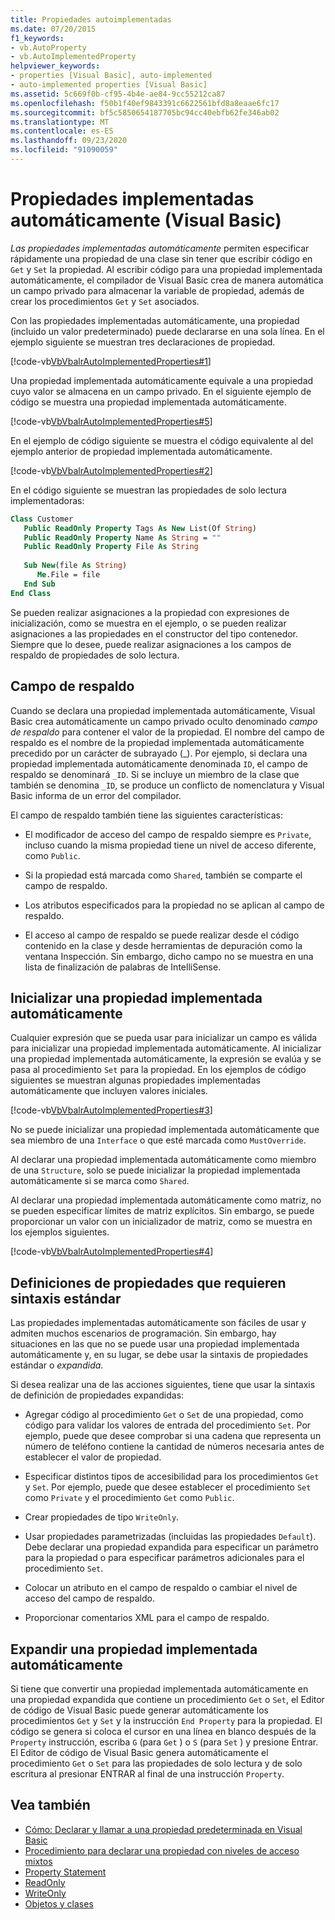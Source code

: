 ```yaml
---
title: Propiedades autoimplementadas
ms.date: 07/20/2015
f1_keywords:
- vb.AutoProperty
- vb.AutoImplementedProperty
helpviewer_keywords:
- properties [Visual Basic], auto-implemented
- auto-implemented properties [Visual Basic]
ms.assetid: 5c669f0b-cf95-4b4e-ae84-9cc55212ca87
ms.openlocfilehash: f50b1f40ef9843391c6622561bfd8a8eaae6fc17
ms.sourcegitcommit: bf5c5850654187705bc94cc40ebfb62fe346ab02
ms.translationtype: MT
ms.contentlocale: es-ES
ms.lasthandoff: 09/23/2020
ms.locfileid: "91090059"
---
```

# <a name="auto-implemented-properties-visual-basic"></a>Propiedades implementadas automáticamente (Visual Basic)

*Las propiedades implementadas automáticamente* permiten especificar rápidamente una propiedad de una clase sin tener que escribir código en `Get` y `Set` la propiedad. Al escribir código para una propiedad implementada automáticamente, el compilador de Visual Basic crea de manera automática un campo privado para almacenar la variable de propiedad, además de crear los procedimientos `Get` y `Set` asociados.  
  
 Con las propiedades implementadas automáticamente, una propiedad (incluido un valor predeterminado) puede declararse en una sola línea. En el ejemplo siguiente se muestran tres declaraciones de propiedad.  
  
 [!code-vb[VbVbalrAutoImplementedProperties#1](~/samples/snippets/visualbasic/VS_Snippets_VBCSharp/vbvbalrautoimplementedproperties/vb/module1.vb#1)]  
  
 Una propiedad implementada automáticamente equivale a una propiedad cuyo valor se almacena en un campo privado. En el siguiente ejemplo de código se muestra una propiedad implementada automáticamente.  
  
 [!code-vb[VbVbalrAutoImplementedProperties#5](~/samples/snippets/visualbasic/VS_Snippets_VBCSharp/vbvbalrautoimplementedproperties/vb/module1.vb#5)]  
  
 En el ejemplo de código siguiente se muestra el código equivalente al del ejemplo anterior de propiedad implementada automáticamente.  
  
 [!code-vb[VbVbalrAutoImplementedProperties#2](~/samples/snippets/visualbasic/VS_Snippets_VBCSharp/vbvbalrautoimplementedproperties/vb/module1.vb#2)]  
  
 En el código siguiente se muestran las propiedades de solo lectura implementadoras:  
  
```vb  
Class Customer  
   Public ReadOnly Property Tags As New List(Of String)  
   Public ReadOnly Property Name As String = ""  
   Public ReadOnly Property File As String  
  
   Sub New(file As String)  
      Me.File = file  
   End Sub  
End Class  
```  
  
 Se pueden realizar asignaciones a la propiedad con expresiones de inicialización, como se muestra en el ejemplo, o se pueden realizar asignaciones a las propiedades en el constructor del tipo contenedor.  Siempre que lo desee, puede realizar asignaciones a los campos de respaldo de propiedades de solo lectura.  
  
## <a name="backing-field"></a>Campo de respaldo  

 Cuando se declara una propiedad implementada automáticamente, Visual Basic crea automáticamente un campo privado oculto denominado *campo de respaldo* para contener el valor de la propiedad. El nombre del campo de respaldo es el nombre de la propiedad implementada automáticamente precedido por un carácter de subrayado (_). Por ejemplo, si declara una propiedad implementada automáticamente denominada `ID`, el campo de respaldo se denominará `_ID`. Si se incluye un miembro de la clase que también se denomina `_ID`, se produce un conflicto de nomenclatura y Visual Basic informa de un error del compilador.  
  
 El campo de respaldo también tiene las siguientes características:  
  
- El modificador de acceso del campo de respaldo siempre es `Private`, incluso cuando la misma propiedad tiene un nivel de acceso diferente, como `Public`.  
  
- Si la propiedad está marcada como `Shared`, también se comparte el campo de respaldo.  
  
- Los atributos especificados para la propiedad no se aplican al campo de respaldo.  
  
- El acceso al campo de respaldo se puede realizar desde el código contenido en la clase y desde herramientas de depuración como la ventana Inspección.  Sin embargo, dicho campo no se muestra en una lista de finalización de palabras de IntelliSense.  
  
## <a name="initializing-an-auto-implemented-property"></a>Inicializar una propiedad implementada automáticamente  

 Cualquier expresión que se pueda usar para inicializar un campo es válida para inicializar una propiedad implementada automáticamente. Al inicializar una propiedad implementada automáticamente, la expresión se evalúa y se pasa al procedimiento `Set` para la propiedad. En los ejemplos de código siguientes se muestran algunas propiedades implementadas automáticamente que incluyen valores iniciales.  
  
 [!code-vb[VbVbalrAutoImplementedProperties#3](~/samples/snippets/visualbasic/VS_Snippets_VBCSharp/vbvbalrautoimplementedproperties/vb/module1.vb#3)]  
  
 No se puede inicializar una propiedad implementada automáticamente que sea miembro de una `Interface` o que esté marcada como `MustOverride`.  
  
 Al declarar una propiedad implementada automáticamente como miembro de una `Structure`, solo se puede inicializar la propiedad implementada automáticamente si se marca como `Shared`.  
  
 Al declarar una propiedad implementada automáticamente como matriz, no se pueden especificar límites de matriz explícitos. Sin embargo, se puede proporcionar un valor con un inicializador de matriz, como se muestra en los ejemplos siguientes.  
  
 [!code-vb[VbVbalrAutoImplementedProperties#4](~/samples/snippets/visualbasic/VS_Snippets_VBCSharp/vbvbalrautoimplementedproperties/vb/module1.vb#4)]  
  
## <a name="property-definitions-that-require-standard-syntax"></a>Definiciones de propiedades que requieren sintaxis estándar  

 Las propiedades implementadas automáticamente son fáciles de usar y admiten muchos escenarios de programación. Sin embargo, hay situaciones en las que no se puede usar una propiedad implementada automáticamente y, en su lugar, se debe usar la sintaxis de propiedades estándar o *expandida*.  
  
 Si desea realizar una de las acciones siguientes, tiene que usar la sintaxis de definición de propiedades expandidas:  
  
- Agregar código al procedimiento `Get` o `Set` de una propiedad, como código para validar los valores de entrada del procedimiento `Set`. Por ejemplo, puede que desee comprobar si una cadena que representa un número de teléfono contiene la cantidad de números necesaria antes de establecer el valor de propiedad.  
  
- Especificar distintos tipos de accesibilidad para los procedimientos `Get` y `Set`. Por ejemplo, puede que desee establecer el procedimiento `Set` como `Private` y el procedimiento `Get` como `Public`.  
  
- Crear propiedades de tipo `WriteOnly`.  
  
- Usar propiedades parametrizadas (incluidas las propiedades `Default`). Debe declarar una propiedad expandida para especificar un parámetro para la propiedad o para especificar parámetros adicionales para el procedimiento `Set`.  
  
- Colocar un atributo en el campo de respaldo o cambiar el nivel de acceso del campo de respaldo.  
  
- Proporcionar comentarios XML para el campo de respaldo.  
  
## <a name="expanding-an-auto-implemented-property"></a>Expandir una propiedad implementada automáticamente  

 Si tiene que convertir una propiedad implementada automáticamente en una propiedad expandida que contiene un procedimiento `Get` o `Set`, el Editor de código de Visual Basic puede generar automáticamente los procedimientos `Get` y `Set` y la instrucción `End Property` para la propiedad. El código se genera si coloca el cursor en una línea en blanco después de la `Property` instrucción, escriba `G` (para `Get` ) o `S` (para `Set` ) y presione Entrar. El Editor de código de Visual Basic genera automáticamente el procedimiento `Get` o `Set` para las propiedades de solo lectura y de solo escritura al presionar ENTRAR al final de una instrucción `Property`.  
  
## <a name="see-also"></a>Vea también

- [Cómo: Declarar y llamar a una propiedad predeterminada en Visual Basic](./how-to-declare-and-call-a-default-property.md)
- [Procedimiento para declarar una propiedad con niveles de acceso mixtos](./how-to-declare-a-property-with-mixed-access-levels.md)
- [Property Statement](../../../language-reference/statements/property-statement.md)
- [ReadOnly](../../../language-reference/modifiers/readonly.md)
- [WriteOnly](../../../language-reference/modifiers/writeonly.md)
- [Objetos y clases](../objects-and-classes/index.md)
